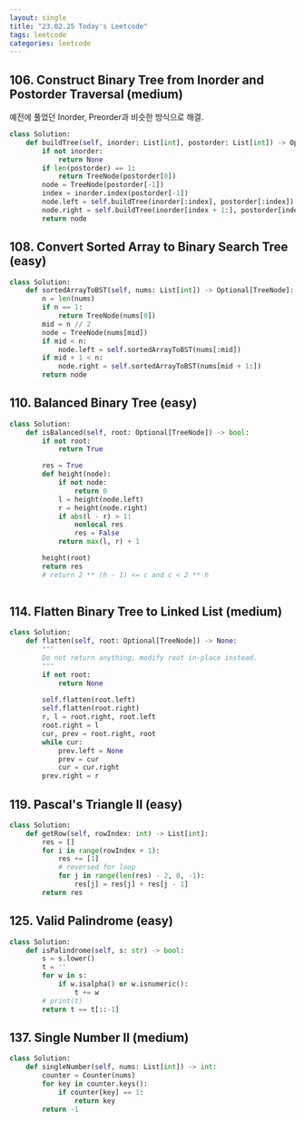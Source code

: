 ```yaml
---
layout: single
title: "23.02.25 Today's Leetcode"
tags: leetcode
categories: leetcode
---
```


## 106. Construct Binary Tree from Inorder and Postorder Traversal (medium)

예전에 풀었던 Inorder, Preorder과 비슷한 방식으로 해결.

```python
class Solution:
    def buildTree(self, inorder: List[int], postorder: List[int]) -> Optional[TreeNode]:
        if not inorder:
            return None
        if len(postorder) == 1:
            return TreeNode(postorder[0])
        node = TreeNode(postorder[-1])
        index = inorder.index(postorder[-1])
        node.left = self.buildTree(inorder[:index], postorder[:index])
        node.right = self.buildTree(inorder[index + 1:], postorder[index:-1])
        return node
```

## 108. Convert Sorted Array to Binary Search Tree (easy)

```python
class Solution:
    def sortedArrayToBST(self, nums: List[int]) -> Optional[TreeNode]:
        n = len(nums)
        if n == 1:
            return TreeNode(nums[0])
        mid = n // 2
        node = TreeNode(nums[mid])
        if mid < n:
            node.left = self.sortedArrayToBST(nums[:mid])
        if mid + 1 < n:
            node.right = self.sortedArrayToBST(nums[mid + 1:])
        return node
```

## 110. Balanced Binary Tree (easy)

```python
class Solution:
    def isBalanced(self, root: Optional[TreeNode]) -> bool:
        if not root:
            return True

        res = True
        def height(node):
            if not node:
                return 0
            l = height(node.left)
            r = height(node.right)
            if abs(l - r) > 1:
                nonlocal res
                res = False
            return max(l, r) + 1

        height(root)
        return res
        # return 2 ** (h - 1) <= c and c < 2 ** h
        
```

## 114. Flatten Binary Tree to Linked List (medium)

```python
class Solution:
    def flatten(self, root: Optional[TreeNode]) -> None:
        """
        Do not return anything, modify root in-place instead.
        """
        if not root:
            return None
        
        self.flatten(root.left)
        self.flatten(root.right)
        r, l = root.right, root.left
        root.right = l
        cur, prev = root.right, root
        while cur:
            prev.left = None
            prev = cur
            cur = cur.right
        prev.right = r
```

## 119. Pascal's Triangle II (easy)

```python
class Solution:
    def getRow(self, rowIndex: int) -> List[int]:
        res = []
        for i in range(rowIndex + 1):
            res += [1]
            # reversed for loop
            for j in range(len(res) - 2, 0, -1):
                res[j] = res[j] + res[j - 1]
        return res
```

## 125. Valid Palindrome (easy)

```python
class Solution:
    def isPalindrome(self, s: str) -> bool:
        s = s.lower()
        t = ''
        for w in s:
            if w.isalpha() or w.isnumeric():
                t += w
        # print(t)
        return t == t[::-1]
```

## 137. Single Number II (medium)

```python
class Solution:
    def singleNumber(self, nums: List[int]) -> int:
        counter = Counter(nums)
        for key in counter.keys():
            if counter[key] == 1:
                return key
        return -1
```
